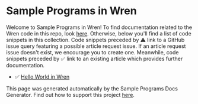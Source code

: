 # Sample Programs in Wren

Welcome to Sample Programs in Wren! To find documentation related to the Wren 
    code in this repo, look [here](https://sample-programs.therenegadecoder.com/languages/wren).
     Otherwise, below you'll find a list of code snippets in this collection. 
    Code snippets preceded by :warning: link to a GitHub 
    issue query featuring a possible article request issue. If an article request issue 
    doesn't exist, we encourage you to create one. Meanwhile, code snippets preceded 
    by :white_check_mark: link to an existing article which provides further documentation.
    

- :white_check_mark: [Hello World in Wren](https://sample-programs.therenegadecoder.com/projects/hello-world/wren)

This page was generated automatically by the Sample Programs Docs Generator. 
    Find out how to support this project [here](https://github.com/TheRenegadeCoder/sample-programs-docs-generator).